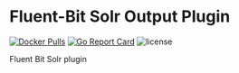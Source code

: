 # Fluent-Bit Solr Output Plugin

[![Docker Pulls](https://img.shields.io/docker/pulls/oleewere/fluent-bit.svg)](https://hub.docker.com/r/oleewere/fluent-bit/)
[![Go Report Card](https://goreportcard.com/badge/github.com/oleewere/fluent-bit-solr-plugin)](https://goreportcard.com/report/github.com/oleewere/fluent-bit-solr-plugin)
![license](http://img.shields.io/badge/license-Apache%20v2-blue.svg)

Fluent Bit Solr plugin
